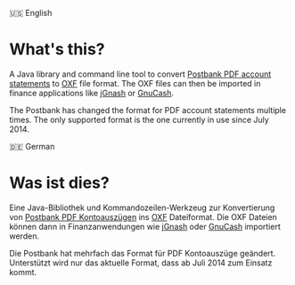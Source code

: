 :us: English

# What's this?

A Java library and command line tool to convert [Postbank PDF account statements](https://www.postbank.de/privatkunden/docs/Kontoauszug_A4_Privatkunden.pdf) to [OXF](http://www.ofx.net/) file format. The OXF files can then be imported in finance applications like [jGnash](https://ccavanaugh.github.io/jgnash/) or [GnuCash](https://www.gnucash.org/).

The Postbank has changed the format for PDF account statements multiple times. The only supported format is the one currently in use since July 2014.

:de: German

# Was ist dies?

Eine Java-Bibliothek und Kommandozeilen-Werkzeug zur Konvertierung von [Postbank PDF Kontoauszügen](https://www.postbank.de/privatkunden/docs/Kontoauszug_A4_Privatkunden.pdf) ins [OXF](http://www.ofx.net/) Dateiformat. Die OXF Dateien können dann in Finanzanwendungen wie [jGnash](https://ccavanaugh.github.io/jgnash/) oder [GnuCash](https://www.gnucash.org/) importiert werden.

Die Postbank hat mehrfach das Format für PDF Kontoauszüge geändert. Unterstützt wird nur das aktuelle Format, dass ab Juli 2014 zum Einsatz kommt.
